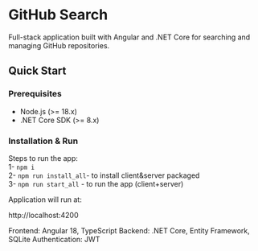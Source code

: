 # GitHub Search

Full-stack application built with Angular and .NET Core for searching and managing GitHub repositories.

## Quick Start

### Prerequisites
- Node.js (>= 18.x)
- .NET Core SDK (>= 8.x)

### Installation & Run
Steps to run the app:  
1- `npm i`   
2- `npm run install_all`- to install client&server packaged   
3- `npm run start_all` - to run the app (client+server)    



Application will run at:

http://localhost:4200

Frontend: Angular 18, TypeScript
Backend: .NET Core, Entity Framework, SQLite
Authentication: JWT
